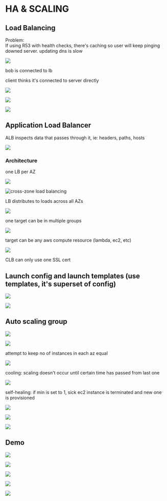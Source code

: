 # HA & SCALING

## Load Balancing

Problem:  
If using R53 with health checks, there's caching so user will keep pinging downed server. updating dns is slow

![](../../../.gitbook/assets/screenshot-2021-07-23-at-10.21.07-pm.png)

bob is connected to lb

client thinks it's connected to server directly

![](../../../.gitbook/assets/screenshot-2021-07-23-at-10.22.51-pm.png)

![](../../../.gitbook/assets/screenshot-2021-07-23-at-10.23.39-pm.png)

![](../../../.gitbook/assets/screenshot-2021-07-23-at-10.24.53-pm.png)

## Application Load Balancer

ALB inspects data that passes through it, ie: headers, paths, hosts

![](../../../.gitbook/assets/screenshot-2021-07-23-at-10.27.37-pm.png)

### Architecture

one LB per AZ

![](../../../.gitbook/assets/screenshot-2021-07-23-at-10.30.17-pm.png)

![cross-zone load balancing](../../../.gitbook/assets/screenshot-2021-07-23-at-10.30.39-pm.png)

LB distributes to loads across all AZs

![](../../../.gitbook/assets/screenshot-2021-07-23-at-10.31.28-pm.png)

one target can be in multiple groups

![](../../../.gitbook/assets/screenshot-2021-07-23-at-10.32.45-pm.png)

target can be any aws compute resource \(lambda, ec2, etc\)

![](../../../.gitbook/assets/screenshot-2021-07-23-at-10.34.42-pm.png)

CLB can only use one SSL cert

## Launch config and launch templates \(use templates, it's superset of config\)

![](../../../.gitbook/assets/screenshot-2021-07-23-at-10.36.43-pm.png)

![](../../../.gitbook/assets/screenshot-2021-07-23-at-10.37.25-pm.png)

## Auto scaling group

![](../../../.gitbook/assets/screenshot-2021-07-23-at-11.17.34-pm.png)

![](../../../.gitbook/assets/screenshot-2021-07-23-at-11.18.10-pm.png)

attempt to keep no of instances in each az equal

![](../../../.gitbook/assets/screenshot-2021-07-23-at-11.20.43-pm.png)

cooling: scaling doesn't occur until certain time has passed from last one

![](../../../.gitbook/assets/screenshot-2021-07-23-at-11.21.48-pm.png)

self-healing: if min is set to 1, sick ec2 instance is terminated and new one is provisioned

![](../../../.gitbook/assets/screenshot-2021-07-23-at-11.24.21-pm.png)

![](../../../.gitbook/assets/screenshot-2021-07-23-at-11.24.06-pm.png)

![](../../../.gitbook/assets/screenshot-2021-07-23-at-11.25.09-pm.png)

## Demo

![](../../../.gitbook/assets/screenshot-2021-07-23-at-11.26.13-pm.png)



![](../../../.gitbook/assets/screenshot-2021-07-24-at-10.55.37-am.png)

![](../../../.gitbook/assets/screenshot-2021-07-24-at-10.56.21-am%20%281%29.png)



![](../../../.gitbook/assets/screenshot-2021-07-24-at-10.57.22-am.png)

![](../../../.gitbook/assets/screenshot-2021-07-24-at-10.57.02-am%20%282%29.png)



